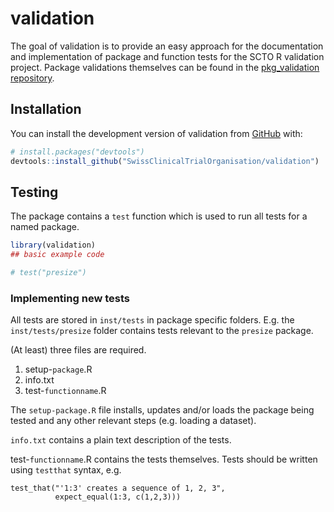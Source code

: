 
<!-- README.md is generated from README.Rmd. Please edit that file -->

# validation

<!-- badges: start -->
<!-- badges: end -->

The goal of validation is to provide an easy approach for the
documentation and implementation of package and function tests for the
SCTO R validation project. Package validations themselves can be found
in the [pkg_validation
repository](https://github.com/SwissClinicalTrialOrganisation/pkg_validation).

## Installation

You can install the development version of validation from
[GitHub](https://github.com/SwissClinicalTrialOrganisation/validation)
with:

``` r
# install.packages("devtools")
devtools::install_github("SwissClinicalTrialOrganisation/validation")
```

## Testing

The package contains a `test` function which is used to run all tests
for a named package.

``` r
library(validation)
## basic example code

# test("presize")
```

<!-- The output of this function is a string which can be copied and pasted into an appropriate issue on the GitHub `pkg_validation` repository. -->

### Implementing new tests

All tests are stored in `inst/tests` in package specific folders. E.g.
the `inst/tests/presize` folder contains tests relevant to the `presize`
package.

(At least) three files are required.

1.  setup-`package`.R
2.  info.txt
3.  test-`functionname`.R

The `setup-package.R` file installs, updates and/or loads the package
being tested and any other relevant steps (e.g. loading a dataset).

`info.txt` contains a plain text description of the tests.

test-`functionname`.R contains the tests themselves. Tests should be
written using `testthat` syntax, e.g.

    test_that("'1:3' creates a sequence of 1, 2, 3", 
              expect_equal(1:3, c(1,2,3)))

